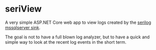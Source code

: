 # seriView

A very simple ASP.NET Core web app to view logs created by the [serilog mssqlserver sink](https://github.com/serilog/serilog-sinks-mssqlserver).

The goal is not to have a full blown log analyzer, but to have a quick and simple way to look at the recent log events in the short term.
